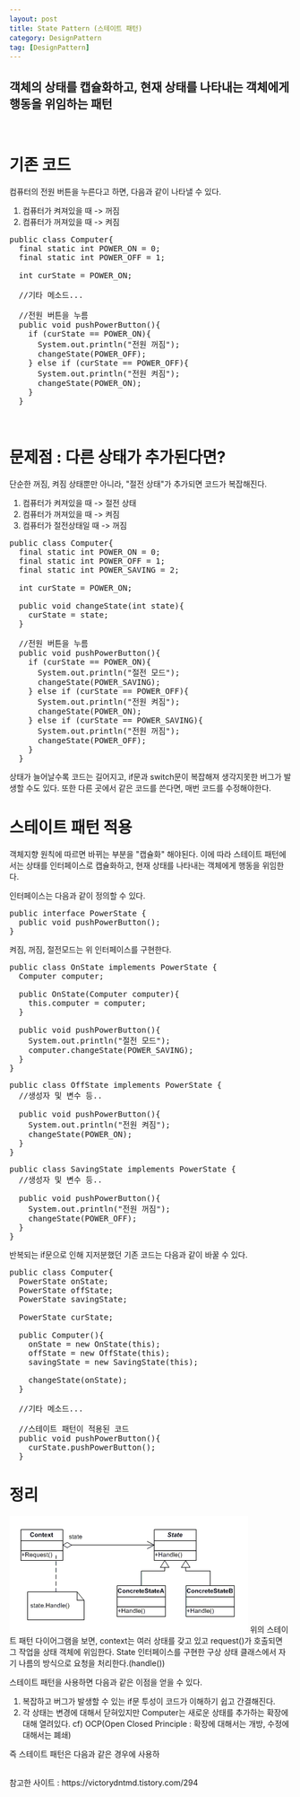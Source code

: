 ```yaml
---
layout: post
title: State Pattern (스테이트 패턴)
category: DesignPattern
tag: [DesignPattern]
---
```

## 객체의 상태를 캡슐화하고, 현재 상태를 나타내는 객체에게 행동을 위임하는 패턴
<br>

# 기존 코드
컴퓨터의 전원 버튼을 누른다고 하면, 다음과 같이 나타낼 수 있다.
1. 컴퓨터가 켜져있을 때 -> 꺼짐
2. 컴퓨터가 꺼져있을 때 -> 켜짐

<pre class="prettyprint">
public class Computer{
  final static int POWER_ON = 0;
  final static int POWER_OFF = 1;

  int curState = POWER_ON;
  
  //기타 메소드...

  //전원 버튼을 누름
  public void pushPowerButton(){
    if (curState == POWER_ON){
      System.out.println("전원 꺼짐");
      changeState(POWER_OFF);
    } else if (curState == POWER_OFF){
      System.out.println("전원 켜짐");
      changeState(POWER_ON);
    }
  }
</pre>

<br>

# 문제점 : 다른 상태가 추가된다면?
단순한 꺼짐, 켜짐 상태뿐만 아니라, "절전 상태"가 추가되면 코드가 복잡해진다.
1. 컴퓨터가 켜져있을 때 -> 절전 상태 
2. 컴퓨터가 꺼져있을 때 -> 켜짐
3. 컴퓨터가 절전상태일 때 -> 꺼짐

<pre class="prettyprint">
public class Computer{
  final static int POWER_ON = 0;
  final static int POWER_OFF = 1;
  final static int POWER_SAVING = 2;

  int curState = POWER_ON;
  
  public void changeState(int state){
    curState = state;
  }

  //전원 버튼을 누름
  public void pushPowerButton(){
    if (curState == POWER_ON){
      System.out.println("절전 모드");
      changeState(POWER_SAVING);
    } else if (curState == POWER_OFF){
      System.out.println("전원 켜짐");
      changeState(POWER_ON);
    } else if (curState == POWER_SAVING){
      System.out.println("전원 꺼짐");
      changeState(POWER_OFF);
    }
  }
</pre>

상태가 늘어날수록 코드는 길어지고, if문과 switch문이 복잡해져 생각지못한 버그가 발생할 수도 있다.
또한 다른 곳에서 같은 코드를 쓴다면, 매번 코드를 수정해야한다.

# 스테이트 패턴 적용
객체지향 원칙에 따르면 바뀌는 부분을 "캡슐화" 해야된다.
이에 따라 스테이트 패턴에서는 상태를 인터페이스로 캡슐화하고, 현재 상태를 나타내는 객체에게 행동을 위임한다.

인터페이스는 다음과 같이 정의할 수 있다.
<pre class="prettyprint">
public interface PowerState {
  public void pushPowerButton();
}
</pre>

켜짐, 꺼짐, 절전모드는 위 인터페이스를 구현한다.
<pre class="prettyprint">
public class OnState implements PowerState {
  Computer computer;

  public OnState(Computer computer){
    this.computer = computer;
  }

  public void pushPowerButton(){
    System.out.println("절전 모드");
    computer.changeState(POWER_SAVING);
  }
}
</pre>

<pre class="prettyprint">
public class OffState implements PowerState {
  //생성자 및 변수 등..

  public void pushPowerButton(){
    System.out.println("전원 켜짐");
    changeState(POWER_ON);
  }
}
</pre>

<pre class="prettyprint">
public class SavingState implements PowerState {
  //생성자 및 변수 등..

  public void pushPowerButton(){
    System.out.println("전원 꺼짐");
    changeState(POWER_OFF);
  }
}
</pre>

반복되는 if문으로 인해 지저분했던 기존 코드는 다음과 같이 바꿀 수 있다.
<pre class="prettyprint">
public class Computer{
  PowerState onState;
  PowerState offState;
  PowerState savingState;

  PowerState curState;

  public Computer(){
    onState = new OnState(this);
    offState = new OffState(this);
    savingState = new SavingState(this);

    changeState(onState);
  }
  
  //기타 메소드...

  //스테이트 패턴이 적용된 코드
  public void pushPowerButton(){
    curState.pushPowerButton();
  }
</pre>

# 정리
![Image](/assets/DesignPattern/2019-04-02-state_pattern/diagram.png)
위의 스테이트 패턴 다이어그램을 보면, context는 여러 상태를 갖고 있고 request()가 호출되면 그 작업을 상태 객체에 위임한다.
State 인터페이스를 구현한 구상 상태 클래스에서 자기 나름의 방식으로 요청을 처리한다.(handle())

스테이트 패턴을 사용하면 다음과 같은 이점을 얻을 수 있다.
1. 복잡하고 버그가 발생할 수 있는 if문 투성이 코드가 이해하기 쉽고 간결해진다.
2. 각 상태는 변경에 대해서 닫혀있지만 Computer는 새로운 상태를 추가하는 확장에 대해 열려있다.
  cf) OCP(Open Closed Principle : 확장에 대해서는 개방, 수정에 대해서는 폐쇄)

즉 스테이트 패턴은 다음과 같은 경우에 사용하

<br>
참고한 사이트 : https://victorydntmd.tistory.com/294

